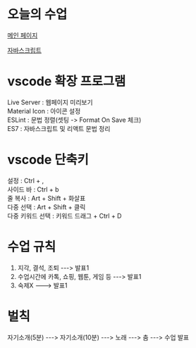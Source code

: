 # 오늘의 수업
[메인 페이지](https://hwanginji.github.io/class2024/)   

[자바스크립트](https://hwanginji.github.io/class2024/javascript/index.html)   

# vscode 확장 프로그램
Live Server : 웹페이지 미리보기   
Material Icon : 아이콘 설정   
ESLint : 문법 정렬(셋팅 -> Format On Save 체크)   
ES7 : 자바스크립트 및 리액트 문법 정리   

# vscode 단축키
설정 : Ctrl + ,   
사이드 바 : Ctrl + b   
줄 복사 : Art + Shift + 화살표  
다중 선택 : Art + Shift + 클릭   
다중 키워드 선택 : 키워드 드래그 + Ctrl + D   

# 수업 규칙
1. 지각, 결석, 조퇴 ---> 발표1
2. 수업시간에 카톡, 쇼핑, 웹툰, 게임 등 ---> 발표1
3. 숙제X ---> 발표1

# 벌칙
자기소개(5분) ---> 자기소개(10분) ---> 노래 ---> 춤 ---> 수업 발표